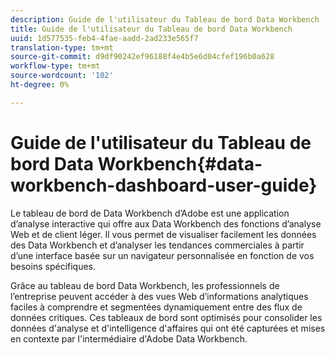 ```yaml
---
description: Guide de l'utilisateur du Tableau de bord Data Workbench
title: Guide de l'utilisateur du Tableau de bord Data Workbench
uuid: 1d577535-feb4-4fae-aadd-2ad233e565f7
translation-type: tm+mt
source-git-commit: d9df90242ef96188f4e4b5e6d04cfef196b0a628
workflow-type: tm+mt
source-wordcount: '102'
ht-degree: 0%

---
```



# Guide de l&#39;utilisateur du Tableau de bord Data Workbench{#data-workbench-dashboard-user-guide}

Le tableau de bord de Data Workbench d’Adobe est une application d’analyse interactive qui offre aux Data Workbench des fonctions d’analyse Web et de client léger. Il vous permet de visualiser facilement les données des Data Workbench et d’analyser les tendances commerciales à partir d’une interface basée sur un navigateur personnalisée en fonction de vos besoins spécifiques.

Grâce au tableau de bord Data Workbench, les professionnels de l’entreprise peuvent accéder à des vues Web d’informations analytiques faciles à comprendre et segmentées dynamiquement entre des flux de données critiques. Ces tableaux de bord sont optimisés pour consolider les données d&#39;analyse et d&#39;intelligence d&#39;affaires qui ont été capturées et mises en contexte par l&#39;intermédiaire d&#39;Adobe Data Workbench.
